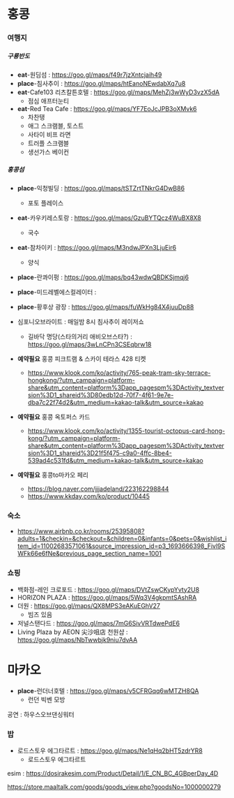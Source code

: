 # 홍콩



### 여행지

##### 구룡반도

- **eat**-원딤섬 : https://goo.gl/maps/f49r7jzXntcjaih49
- **place**-침사추이 : https://goo.gl/maps/htEanoNEwdabXq7u8
- **eat**-Cafe103 리츠칼튼호텔 : https://goo.gl/maps/MehZj3wWyD3vzX5dA
  - 점심 애프터눈티
- **eat**-Red Tea Cafe : https://goo.gl/maps/YF7EoJcJPB3oXMvk6
  - 차찬탱
  - 애그 스크램블, 토스트
  - 사타이 비프 라면
  - 트러플 스크램블
  - 생선가스 베이컨

##### 홍콩섬

- **place**-익청빌딩 : https://goo.gl/maps/tSTZrtTNkrG4DwB86
  - 포토 플레이스
- **eat**-카우키레스토랑 : https://goo.gl/maps/GzuBYTQcz4WuBX8X8
  - 국수
- **eat**-참차이키 : https://goo.gl/maps/M3ndwJPXn3LjuEir6
  - 양식
- **place**-란콰이펑 : https://goo.gl/maps/bq43wdwQBDKSjmqj6
- **place**-미드레벨에스컬레이터 : 
- **place**-황후상 광장 : https://goo.gl/maps/fuWkHg84X4juuDp88





- 심포니오브라이트 : 매일밤 8시 침사추이 레이저쇼
  - 길바닥 명당(스타의거리 애비오브스타?) : https://goo.gl/maps/3wLnCPn3CSEqbrw18

- **예약필요** 홍콩 피크트램 & 스카이 테라스 428 티켓
  - https://www.klook.com/ko/activity/765-peak-tram-sky-terrace-hongkong/?utm_campaign=platform-share&utm_content=platform%3Dapp_pagespm%3DActivity_textversion%3D1_shareid%3D80edb12d-70f7-4f61-9e7e-dba7c22f74d2&utm_medium=kakao-talk&utm_source=kakao
- **예약필요** 홍콩 옥토퍼스 카드
  - https://www.klook.com/ko/activity/1355-tourist-octopus-card-hong-kong/?utm_campaign=platform-share&utm_content=platform%3Dapp_pagespm%3DActivity_textversion%3D1_shareid%3D21f5f475-c9a0-4ffc-8be4-539ad4c531fd&utm_medium=kakao-talk&utm_source=kakao

- **예약필요** 홍콩to마카오 페리
  - https://blog.naver.com/jjjadeland/223162298844
  - https://www.kkday.com/ko/product/10445



### 숙소

- https://www.airbnb.co.kr/rooms/25395808?adults=1&checkin=&checkout=&children=0&infants=0&pets=0&wishlist_item_id=11002683571061&source_impression_id=p3_1693666398_Fivl9SWFk66e6fNe&previous_page_section_name=1001

  



### 쇼핑

- 백화점-레인 크로포드 : https://goo.gl/maps/DVtZswCKypYvty2U8
- HORIZON PLAZA : https://goo.gl/maps/5Wq3V4gkpmtSAshRA
- 더원 : https://goo.gl/maps/QX8MPS3eAKuEGhV27
  - 빔즈 있음
- 저널스탠다드 : https://goo.gl/maps/7mG6SivVRTdwePdE6
- Living Plaza by AEON 尖沙咀店 천원샵 : https://goo.gl/maps/NbTwwbjk9niu7dvAA





# 마카오

- **place**-런더너호텔 : https://goo.gl/maps/v5CFRGqq6wMTZH8QA
  - 런던 빅벤 모방



공연 : 하우스오브댄싱워터



### 밥

- 로드스토우 에그타르트 : https://goo.gl/maps/Ne1qHq2bHT5zdrYR8
  - 로드스토우 에그타르트









esim : https://dosirakesim.com/Product/Detail/1/E_CN_BC_4GBperDay_4D

https://store.maaltalk.com/goods/goods_view.php?goodsNo=1000000279
